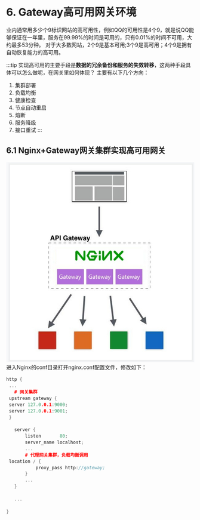 # 6. Gateway高可用网关环境

业内通常用多少个9标识网站的高可用性，例如QQ的可用性是4个9，就是说QQ能够保证在一年里，服务在99.99%的时间是可用的，只有0.01%的时间不可用，大约最多53分钟。
对于大多数网站，2个9是基本可用;3个9是高可用；4个9是拥有自动恢复能力的高可用。

:::tip
实现高可用的主要手段是**数据的冗余备份和服务的失效转移**，这两种手段具体可以怎么做呢，在网关里如何体现？
主要有以下几个方向：  
1. 集群部署
2. 负载均衡
3. 健康检查
4. 节点自动重启
5. 熔断
6. 服务降级
7. 接口重试
:::

## 6.1 Nginx+Gateway网关集群实现高可用网关

<a data-fancybox title="Nginx+Gateway网关集群实现高可用网关" href="./image/nginx+gateway.jpg">![Nginx+Gateway网关集群实现高可用网关](./image/nginx+gateway.jpg)</a>
进入Nginx的conf目录打开nginx.conf配置文件，修改如下：

```cpp
http {
 ...
   # 网关集群
 upstream gateway {
 server 127.0.0.1:9000;
 server 127.0.0.1:9001;
 }
 
   server {
       listen       80;
       server_name localhost;
       ...
       # 代理网关集群，负载均衡调用
 location / {
           proxy_pass http://gateway;
       }
       ...
   }
    
   ...
    
}
```